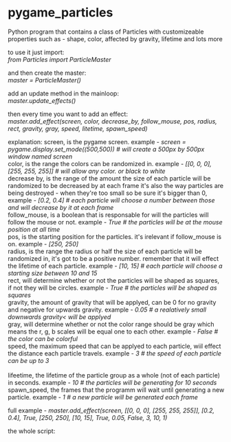 # pygame_particles
Python program that contains a class of Particles with customizeable properties such as - shape, color, affected by gravity, lifetime and lots more

to use it just import:<br>
	<i>from Particles import ParticleMaster</i>

and then create the master:<br>
	<i>master = ParticleMaster()</i>

add an update method in the mainloop:<br>
	<i>master.update_effects()</i>
  
then every time you want to add an effect:<br>
	<i>master.add_effect(screen, color, decrease_by, follow_mouse, pos, radius, rect, gravity, gray, speed, litetime, spawn_speed)</i>
  
explanation:
    	screen, is the pygame screen. example - <i>screen = pygame.display.set_mode((500,500)) # will create a 500px by 500px window named screen</i><br>
	color, is the range the colors can be randomized in. example - <i>[[0, 0, 0], [255, 255, 255]] # will allow any color. or black to white</i><br>
	decrease by, is the range of the amount the size of each particle will be randomized to be decreased by at each frame it's also the way particles are being destroyed - when they're too small so be sure it's bigger than 0, example - <i>[0.2, 0.4] # each particle will choose a number between those and will decrease by it at each frame</i><br>
	follow_mouse, is a boolean that is responsable for will the particles will follow the mouse or not. example - <i>True # the particles will be at the mouse position at all time</i><br>
	pos, is the starting position for the particles. it's irelevant if follow_mouse is on. example - <i>[250, 250]</i><br>
	radius, is the range the radius or half the size of each particle will be randomized in, it's got to be a positive number. remember that it will effect the lifetime of each particle. example - <i>[10, 15] # each particle will choose a starting size between 10 and 15</i><br>
	rect, will determine whether or not the particles will be shaped as squares, if not they will be circles. example - <i>True # the particles will be shaped as squares</i><br>
	gravity, the amount of gravity that will be applyed, can be 0 for no gravity and negative for upwards gravity. example - <i>0.05 # a realatively small downwards gravity< will be applyed</i><br>
	gray, will determine whether or not the color range should be gray which means the r, g, b scales will be equal one to each other. example - <i>False # the color can be colorful</i><br>
	speed, the maximum speed that can be applyed to each particle, wiil effect the distance each particle travels. example - <i>3 # the speed of each particle can be up to 3</i><br>
<br>
lifeetime, the lifetime of the particle group as a whole (not of each particle) in seconds. example - <i>10 # the particles will be generating for 10 seconds</i><br>
spawn_speed, the frames that the programm will wait until generating a new particle. example - <i>1 # a new particle will be generated each frame</i><br>
		
full example - <i>master.add_effect(screen, [[0, 0, 0], [255, 255, 255]], [0.2, 0.4], True, [250, 250], [10, 15], True, 0.05, False, 3, 10, 1)</i><br>

the whole script:<br>

